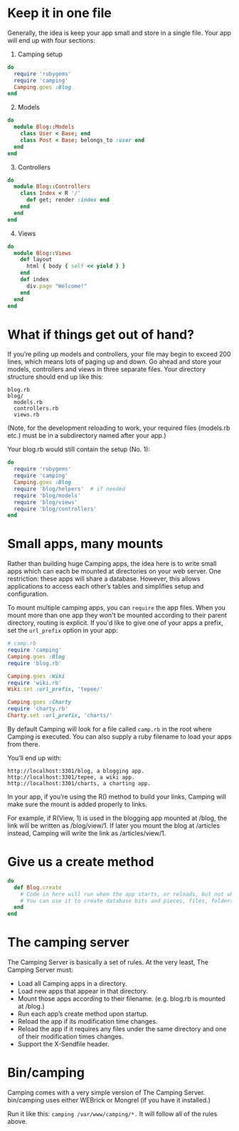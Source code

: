 # Keep it in one file

Generally, the idea is keep your app small and store in a single file. Your app will end up with four sections:

1. Camping setup

```ruby
do
  require 'rubygems'
  require 'camping'
  Camping.goes :Blog
end
```

2. Models

```ruby
do
  module Blog::Models
    class User < Base; end
    class Post < Base; belongs_to :user end
  end
end
```

3. Controllers

```ruby
do
  module Blog::Controllers
    class Index < R '/'
      def get; render :index end
    end
  end
end
```

4. Views

```ruby
do
  module Blog::Views
    def layout
      html { body { self << yield } }
    end
    def index
      div.page "Welcome!"
    end
  end
end
```

# What if things get out of hand?

If you’re piling up models and controllers, your file may begin to exceed 200 lines, which means lots of paging up and down. Go ahead and store your models, controllers and views in three separate files. Your directory structure should end up like this:

```
blog.rb
blog/
  models.rb
  controllers.rb
  views.rb
```

(Note, for the development reloading to work, your required files (models.rb etc.) must be in a subdirectory named after your app.)

Your blog.rb would still contain the setup (No. 1):

```ruby
do
  require 'rubygems'
  require 'camping'
  Camping.goes :Blog
  require 'blog/helpers'  # if needed
  require 'blog/models'
  require 'blog/views'
  require 'blog/controllers'
end
```

# Small apps, many mounts

Rather than building huge Camping apps, the idea here is to write small apps which can each be mounted at directories on your web server. One restriction: these apps will share a database. However, this allows applications to access each other’s tables and simplifies setup and configuration.

To mount multiple camping apps, you can `require` the app files. When you mount more than one app they won't be mounted according to their parent directory, routing is explicit. If you'd like to give one of your apps a prefix, set the `url_prefix` option in your app:

```ruby
# camp.rb
require 'camping'
Camping.goes :Blog
require 'blog.rb'

Camping.goes :Wiki
require 'wiki.rb'
Wiki.set :url_prefix, 'tepee/'

Camping.goes :Charty
require 'charty.rb'
Charty.set :url_prefix, 'charts/'

```

By default Camping will look for a file called `camp.rb` in the root where Camping is executed. You can also supply a ruby filename to load your apps from there.

You’ll end up with:
```
http://localhost:3301/blog, a blogging app.
http://localhost:3301/tepee, a wiki app.
http://localhost:3301/charts, a charting app.
```

In your app, if you’re using the R() method to build your links, Camping will make sure the mount is added properly to links.

For example, if R(View, 1) is used in the blogging app mounted at /blog, the link will be written as /blog/view/1. If later you mount the blog at /articles instead, Camping will write the link as /articles/view/1.

# Give us a create method

```ruby
do
  def Blog.create
    # Code in here will run when the app starts, or reloads, but not when requests happen.
    # You can use it to create database bits and pieces, files, folders, and so on.
  end
end
```

# The camping server

The Camping Server is basically a set of rules. At the very least, The Camping Server must:

- Load all Camping apps in a directory.
- Load new apps that appear in that directory.
- Mount those apps according to their filename. (e.g. blog.rb is mounted at /blog.)
- Run each app’s create method upon startup.
- Reload the app if its modification time changes.
- Reload the app if it requires any files under the same directory and one of their modification times changes.
- Support the X-Sendfile header.

# Bin/camping

Camping comes with a very simple version of The Camping Server. bin/camping uses either WEBrick or Mongrel (if you have it installed.)

Run it like this: `camping /var/www/camping/*.` It will follow all of the rules above.
